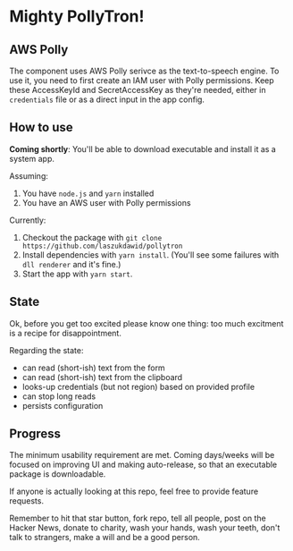 # Mighty PollyTron!

## AWS Polly
The component uses AWS Polly serivce as the text-to-speech engine. To use it, you need to first create an IAM user with Polly permissions.
Keep these AccessKeyId and SecretAccessKey as they're needed, either in `credentials` file or as a direct input in the app config.

## How to use

**Coming shortly**: You'll be able to download executable and install it as a system app.

Assuming:
1. You have `node.js` and `yarn` installed
1. You have an AWS user with Polly permissions

Currently:
1. Checkout the package with `git clone https://github.com/laszukdawid/pollytron`
1. Install dependencies with `yarn install`. (You'll see some failures with `dll renderer` and it's fine.)
1. Start the app with `yarn start`. 

## State
Ok, before you get too excited please know one thing: too much excitment is a recipe for disappointment.

Regarding the state:
* can read (short-ish) text from the form
* can read (short-ish) text from the clipboard
* looks-up credentials (but not region) based on provided profile
* can stop long reads
* persists configuration

## Progress

The minimum usability requirement are met. Coming days/weeks will be focused on improving UI and making auto-release, so that an executable package is downloadable.

If anyone is actually looking at this repo, feel free to provide feature requests.

Remember to hit that star button, fork repo, tell all people, post on the Hacker News, donate to charity, wash your hands, wash your teeth, don't talk to strangers, make a will and be a good person.
